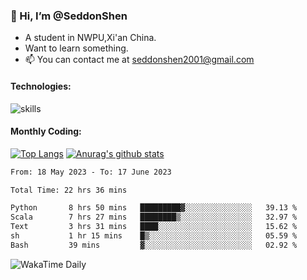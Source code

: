 ### 👋 Hi, I’m @SeddonShen
- A student in NWPU,Xi'an China.
- Want to learn something.
- 📫 You can contact me at seddonshen2001@gmail.com

#### Technologies:

![skills](https://skillicons.dev/icons?i=scala,js,html,css,bootstrap,jquery,c,cpp,cloudflare,django,docker,flask,git,github,githubactions,linux,latex,mysql,nodejs,ps,php,pr,py,raspberrypi,redis,unreal,v,vscode,vue,bash)

#### Monthly Coding:
[![Top Langs](https://github-readme-stats.vercel.app/api/top-langs?username=seddonshen&show_icons=true&locale=en&layout=compact&hide=html&langs_count=8)](https://github.com/SeddonShen/)
[![Anurag's github stats](https://github-readme-stats.vercel.app/api?username=SeddonShen&count_private=true&show_icons=true)](https://github.com/anuraghazra/github-readme-stats)
<!--START_SECTION:waka-->

```txt
From: 18 May 2023 - To: 17 June 2023

Total Time: 22 hrs 36 mins

Python       8 hrs 50 mins   █████████▓░░░░░░░░░░░░░░░   39.13 %
Scala        7 hrs 27 mins   ████████▒░░░░░░░░░░░░░░░░   32.97 %
Text         3 hrs 31 mins   ████░░░░░░░░░░░░░░░░░░░░░   15.62 %
sh           1 hr 15 mins    █▒░░░░░░░░░░░░░░░░░░░░░░░   05.59 %
Bash         39 mins         ▓░░░░░░░░░░░░░░░░░░░░░░░░   02.92 %
```

<!--END_SECTION:waka-->

![WakaTime Daily](https://wakatime.com/share/@seddon2001/61a7e342-5f12-4fea-bf92-1fac161e97d6.svg)
<!---
SeddonShen/SeddonShen is a ✨ special ✨ repository because its `README.md` (this file) appears on your GitHub profile.
You can click the Preview link to take a look at your changes.
--->
